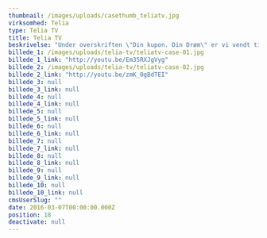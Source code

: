 ```yaml
---
thumbnail: /images/uploads/casethumb_teliatv.jpg
virksomhed: Telia
type: Telia TV
title: Telia TV
beskrivelse: "Under overskriften \"Din kupon. Din Drøm\" er vi vendt tilbage til en ægte Lotto-klassiker og har igen gjort kuponen magisk. Så snart, man ser ordet eller rækkerne stå der på linje, så tændes drømmen, og det abstrakte er gjort fysisk og nærværende - og købsopfordrende. For har du husket \"din\" kupon i denne uge? Det er adgangsbilletten til din drøm, så du må hellere få den købt. Samtidig er der sat spotlight på det individuelle og personlige i drømmeuniverset. Vi lader en anden person få indsigt i det allermest private, og sammen med ham/hende kan vi frydes, gyse, overraskes. Og ikke mindst inspireres til at reflektere over egne drømme."
billede_1: /images/uploads/telia-tv/teliatv-case-01.jpg
billede_1_link: "http://youtu.be/Em35RXJgVyg"
billede_2: /images/uploads/telia-tv/teliatv-case-02.jpg
billede_2_link: "http://youtu.be/zmK_0gBdTEI"
billede_3: null
billede_3_link: null
billede_4: null
billede_4_link: null
billede_5: null
billede_5_link: null
billede_6: null
billede_6_link: null
billede_7: null
billede_7_link: null
billede_8: null
billede_8_link: null
billede_9: null
billede_9_link: null
billede_10: null
billede_10_link: null
cmsUserSlug: ""
date: 2016-03-07T00:00:00.000Z
position: 18
deactivate: null
---
```


